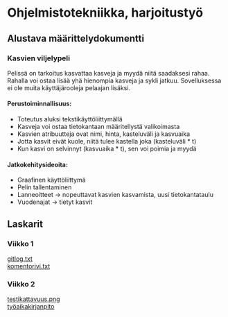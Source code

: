 # Ohjelmistotekniikka, harjoitustyö
## Alustava määrittelydokumentti
### Kasvien viljelypeli
Pelissä on tarkoitus kasvattaa kasveja ja myydä niitä saadaksesi rahaa. Rahalla voi ostaa lisää yhä hienompia kasveja ja sykli jatkuu. Sovelluksessa ei ole muita käyttäjärooleja pelaajan lisäksi.


#### Perustoiminnallisuus:
- Toteutus aluksi tekstikäyttöliittymällä
- Kasveja voi ostaa tietokantaan määritellystä valikoimasta
- Kasvien atribuutteja ovat nimi, hinta, kasteluväli ja kasvuaika
- Jotta kasvit eivät kuole, niitä tulee kastella joka (kasteluväli * t)
- Kun kasvi on selvinnyt (kasvuaika * t), sen voi poimia ja myydä


#### Jatkokehitysideoita:
- Graafinen käyttöliittymä
- Pelin tallentaminen
- Lanneoitteet -> nopeuttavat kasvien kasvamista, uusi tietokantataulu
- Vuodenajat -> tietyt kasvit 

## Laskarit
### Viikko 1
[gitlog.txt](https://github.com/jpasikainen/ot-harjoitustyo/blob/master/laskarit/viikko1/gitlog.txt)\
[komentorivi.txt](https://github.com/jpasikainen/ot-harjoitustyo/blob/master/laskarit/viikko1/komentorivi.txt)

### Viikko 2
[testikattavuus.png](https://github.com/jpasikainen/ot-harjoitustyo/blob/master/laskarit/viikko2/testikattavuus.png)\
[työaikakirjanpito](https://github.com/jpasikainen/ot-harjoitustyo/blob/master/workinghours.md)
